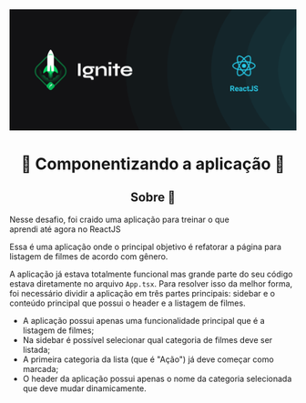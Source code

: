 

<img src=".github/cover-reactjs.png" alt="ignite">

<h1 align="center">
  🚀 Componentizando a aplicação 🚀

</h1>


<h2 align="center">
  Sobre 🚀
</h2>

<p>
 Nesse desafio, foi craido uma aplicação para treinar o que aprendi até agora no ReactJS

Essa é uma aplicação onde o principal objetivo é refatorar a página para listagem de filmes de acordo com gênero. 

A aplicação já estava totalmente funcional mas grande parte do seu código estava diretamente no arquivo `App.tsx`. Para resolver isso da melhor forma, foi necessário dividir a aplicação em três partes principais: sidebar e o conteúdo principal que possui o header e a listagem de filmes.

- A aplicação possui apenas uma funcionalidade principal que é a listagem de filmes;
- Na sidebar é possível selecionar qual categoria de filmes deve ser listada;
- A primeira categoria da lista (que é "Ação") já deve começar como marcada;
- O header da aplicação possui apenas o nome da categoria selecionada que deve mudar dinamicamente.

 

</p>

